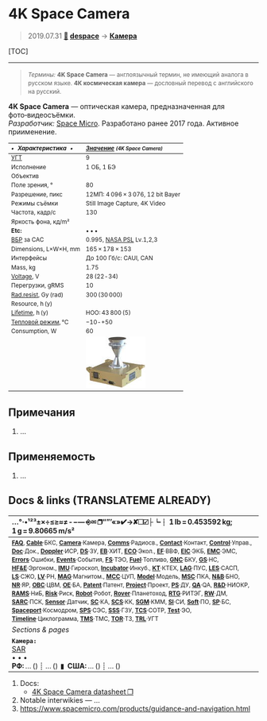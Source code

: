 # 4K Space Camera
> 2019.07.31 **[🚀](../index/index.md) [despace](index.md)** → **[Камера](camera.md)**

[TOC]

---

> <small>*Термины:* **4K Space Camera** — англоязычный термин, не имеющий аналога в русском языке. **4К космическая камера** — дословный перевод с английского на русский.</small>

**4K Space Camera** — оптическая камера, предназначенная для фото‑видеосъёмки.  
*Разработчик:* [Space Micro](space_micro.md). Разработано ранее 2017 года. Активное приименение.

<small>

|*•    Характеристика    •*|*[Значение](si.md) <small>(4K Space Camera)</small>*|
|:--|:--|
|[УГТ](trl.md)| 9  |
|Исполнение| 1 ОБ, 1 БЭ  |
|Объектив|   |
|Поле зрения, °| 80  |
|Разрешение, пикс| 12МП: 4 096 × 3 076, 12 bit Bayer  |
|Режимы съёмки| Still Image Capture, 4K Video  |
|Частота, кадр/с| 130  |
|Яркость фона, кд/m²|   |
|**Etc:**|• • •|
|[ВБР](rams.md) за САС| 0.995, [NASA PSL](nasa_psl.md) Lv.1,2,3  |
|Dimensions, L×W×H, mm| 165 × 178 × 153  |
|Интерфейсы| До 100 Гб/с: CAUI, CAN  |
|Mass, kg| 1.75  |
|[Voltage](voltage.md), V| 28 (22 ‑ 34)  |
|Перегрузки, gRMS| 10  |
|[Rad.resist](ion_rad.md), Gy (rad)| 300 (30 000)  |
|Resource, h (y)|   |
|[Lifetime](lifetime.md), h (y)| НОО: 43 800 (5)  |
|[Тепловой режим](tcs.md), °C| −10 ‑ +50  |
|Consumption, W| 60  |
|| [![](f/cam/nmb/4k_space_camera_pic1_thumb.jpg)](f/cam/nmb/4k_space_camera_pic1.jpg)  |

</small>



<p style="page-break-after:always"> </p>

## Примечания
   1. …



## Применяемость
   1. …



<p style="page-break-after:always"> </p>

## Docs & links (TRANSLATEME ALREADY)
|…°·•¹²³±×÷≤≥≈≠ ‑ −— ⎆✉ ❐“”’«»✔→✘☐☑├┕┆ 1 lb = 0.453592 kg; 1 g = 9.80665 m/s²|
|:--|
|<small>**[FAQ](faq.md)**, **[Cable](cable.md)**·БКС, **[Camera](camera.md)**·Камера, **[Comms](comms.md)**·Радиосв., **[Contact](contact.md)**·Контакт, **[Control](control.md)**·Управ., **[Doc](doc.md)**·Док., **[Doppler](doppler.md)**·ИСР, **[DS](ds.md)**·ЗУ, **[EB](eb.md)**·ХИТ, **[ECO](ecology.md)**·Экол., **[EF](ef.md)**·ВВФ, **[ElC](elc.md)**·ЭКБ, **[EMC](emc.md)**·ЭМС, **[Errors](error.md)**·Ошибки, **[Events](event.md)**·События, **[FS](fs.md)**·ТЭО, **[Fuel](fuel.md)**·Топливо, **[GNC](gnc.md)**·БКУ, **[GS](scs.md)**·НС, **[HF&E](hfe.md)**·Эргоном., **[IMU](imu.md)**·Гироскоп, **[Incubator](incubator.md)**·Инкуб., **[KT](kt.md)**·КТЕХ, **[LAG](lag.md)**·ПУC, **[LES](les.md)**·САСП, **[LS](ls.md)**·СЖО, **[LV](lv.md)**·РН, **[MAG](mag.md)**·Магнитом., **[MCC](mcc.md)**·ЦУП, **[Model](model.md)**·Модель, **[MSC](sc.md)**·ПКА, **[N&B](nnb.md)**·БНО, **[NR](nr.md)**·ЯР, **[OBC](obc.md)**·ЦВМ, **[OE](oe.md)**·БА, **[Patent](патент.md)**·Патент, **[Project](project.md)**·Проект, **[PS](ps.md)**·ДУ, **[QA](quality.md)**·QA, **[R&D](rnd.md)**·НИОКР, **[RAMS](rams.md)**·НиБ, **[Risk](risk.md)**·Риск, **[Robot](robotics.md)**·Робот, **[Rover](rover.md)**·Планетоход, **[RTG](rtg.md)**·РИТЭГ, **[RW](rw.md)**·ДМ, **[SARC](sarc.md)**·ПСК, **[Sensor](sensor.md)**·Датчик, **[SC](sc.md)**·КА, **[SCS](scs.md)**·КК, **[SGM](sgm.md)**·КММ, **[SI](si.md)**·СИ, **[Soft](soft.md)**·ПО, **[SP](sp.md)**·БС, **[Spaceport](spaceport.md)**·Космодром, **[SPS](sps.md)**·СЭС, **[SSS](sss.md)**·ГЗУ, **[TCS](tcs.md)**·СОТР, **[Test](test.md)**·ЭО, **[Timeline](timeline.md)**·Циклограмма, **[TMS](tms.md)**·ТМС, **[TOR](tor.md)**·ТЗ, **[TRL](trl.md)**·УГТ</small>|
|*Sections & pages*|
|**`Камера:`**<br> [SAR](synthetic_aperture_radar.md) <br>• • •<br> **РФ:** … () ┊ … ()  ▮  **США:** … () ┊ … () |

   1. Docs:
      - [4K Space Camera datasheet ❐](f/cam/nmb/4k_space_camera_datasheet.pdf)
   1. Notable interwikies — …
   1. <https://www.spacemicro.com/products/guidance-and-navigation.html>
